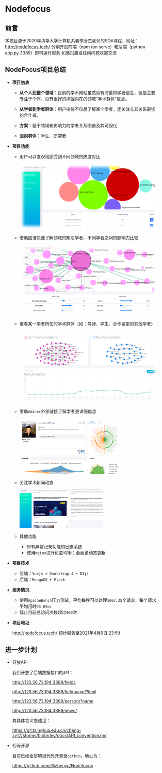 # Nodefocus
## 前言

本项目源于2020年清华大学计算机系春季唐杰老师的SOA课程，网址：http://nodefocus.tech/
分别开启前端（npm run serve）和后端（python app.py 3389）即可运行服务
如感兴趣或任何问题欢迎交流

## **NodeFocus**项目总结

* **项目初衷**

  * **从个人到整个领域**：目前的学术网站虽然具有海量的学者信息，但是主要专注于个体，没有很好的挖掘内在的领域“学术群体”信息。

  * **从学者到学者群体**：用户往往不仅想了解某个学者，还关注与其关系密切的合作者。

  * **方案**：基于领域和影响力的学者关系图谱及其可视化
  * **面向群体**：学生、研究者

* **项目功能**

  * 用户可以直观地感受到不同领域的热度对比

    <img src="./pics/field.png" style="zoom: 90%;" />

  * 借助图谱快速了解领域的知名学者、不同学者之间的影响力比较

    <img src="./pics/field_detail.png" style="zoom: 100%;" />

  * 查看某⼀学者所在的学术群体（如：导师、学生、合作紧密的其他学者）

    <img src="./pics/person_detail.png" style="zoom: 100%;" />

  * 借助`Aminer`外部链接了解学者更详细信息

    <img src="./pics/aminer.png" style="zoom: 33%;" />

  * 关注学术新闻动态

    <img src="./pics/feeds.png" style="zoom: 27%;" />

  * 其他功能

    * 带有异常记录功能的日志系统
    * 使用`nginx`进行负载均衡；金丝雀动态更新

* **项目技术**

  * 前端：`Vuejs + Bootstrap 4 + D3js`
  * 后端：`MongoDB + Flask`

* **服务情况**

  * 使用`ApacheBench`压力测试，平均每秒可以处理`1067.35`个请求，每个请求平均用时`93.69ms`
  * 截止目前总访问次数超过`400`次

* **项目地址**

  http://nodefocus.tech/ 预计服务至2021年4月6日 23:59

## 进一步计划

* 开放API

  我们开放了后端数据接口的`API`：

  http://123.56.73.194:3389/fields

  http://123.56.73.194:3389/fieldname/?limit      

  http://123.56.73.194:3389/person/?name

  http://123.56.73.194:3389/news/

  其具体含义描述见：

  https://git.tsinghua.edu.cn/cheng-zy17/storms/blob/dev/docs/API_convention.md

* 代码开源

  目前已经全部项目代码开源至`github`，地址为：

  https://github.com/lllizhenyu/Nodefocus
